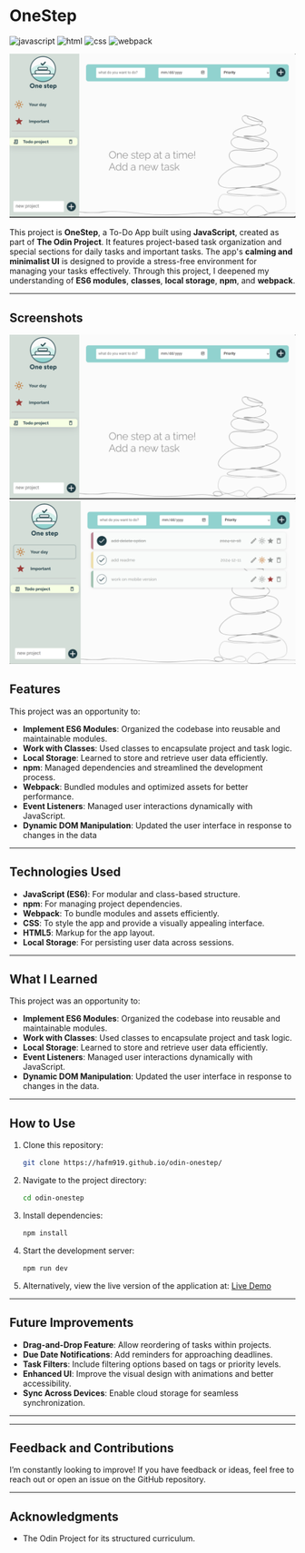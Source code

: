 # OneStep

![javascript](https://img.shields.io/badge/JavaScript-323330?style=for-the-badge&logo=javascript&logoColor=F7DF1E)
![html](https://img.shields.io/badge/HTML5-E34F26?style=for-the-badge&logo=html5&logoColor=white)
![css](https://img.shields.io/badge/CSS3-1572B6?style=for-the-badge&logo=css3&logoColor=white)
![webpack](https://img.shields.io/badge/Webpack-8DD6F9?style=for-the-badge&logo=Webpack&logoColor=white)

![empty-state](image.png)

This project is **OneStep**, a To-Do App built using **JavaScript**, created as part of **The Odin Project**. It features project-based task organization and special sections for daily tasks and important tasks. The app's **calming and minimalist UI** is designed to provide a stress-free environment for managing your tasks effectively. Through this project, I deepened my understanding of **ES6 modules**, **classes**, **local storage**, **npm**, and **webpack**.

---

## Screenshots

![empty-state](image.png)
![with-todos](image-1.png)

## Features

This project was an opportunity to:

- **Implement ES6 Modules**: Organized the codebase into reusable and maintainable modules.
- **Work with Classes**: Used classes to encapsulate project and task logic.
- **Local Storage**: Learned to store and retrieve user data efficiently.
- **npm**: Managed dependencies and streamlined the development process.
- **Webpack**: Bundled modules and optimized assets for better performance.
- **Event Listeners**: Managed user interactions dynamically with JavaScript.
- **Dynamic DOM Manipulation**: Updated the user interface in response to changes in the data

---

## Technologies Used

- **JavaScript (ES6)**: For modular and class-based structure.
- **npm**: For managing project dependencies.
- **Webpack**: To bundle modules and assets efficiently.
- **CSS**: To style the app and provide a visually appealing interface.
- **HTML5**: Markup for the app layout.
- **Local Storage**: For persisting user data across sessions.

---

## What I Learned

This project was an opportunity to:

- **Implement ES6 Modules**: Organized the codebase into reusable and maintainable modules.
- **Work with Classes**: Used classes to encapsulate project and task logic.
- **Local Storage**: Learned to store and retrieve user data efficiently.
- **Event Listeners**: Managed user interactions dynamically with JavaScript.
- **Dynamic DOM Manipulation**: Updated the user interface in response to changes in the data.

---

## How to Use

1. Clone this repository:
   ```bash
   git clone https://hafm919.github.io/odin-onestep/
   ```
2. Navigate to the project directory:
   ```bash
   cd odin-onestep
   ```
3. Install dependencies:
   ```bash
   npm install
   ```
4. Start the development server:
   ```bash
   npm run dev
   ```
5. Alternatively, view the live version of the application at: [Live Demo](https://your-live-link.com)

---

## Future Improvements

- **Drag-and-Drop Feature**: Allow reordering of tasks within projects.
- **Due Date Notifications**: Add reminders for approaching deadlines.
- **Task Filters**: Include filtering options based on tags or priority levels.
- **Enhanced UI**: Improve the visual design with animations and better accessibility.
- **Sync Across Devices**: Enable cloud storage for seamless synchronization.

---

---

## Feedback and Contributions

I’m constantly looking to improve! If you have feedback or ideas, feel free to reach out or open an issue on the GitHub repository.

---

## Acknowledgments

- The Odin Project for its structured curriculum.
